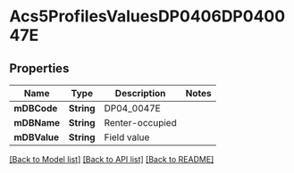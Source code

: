 # Acs5ProfilesValuesDP0406DP040047E

## Properties
Name | Type | Description | Notes
------------ | ------------- | ------------- | -------------
**mDBCode** | **String** | DP04_0047E | 
**mDBName** | **String** | Renter-occupied | 
**mDBValue** | **String** | Field value | 

[[Back to Model list]](../README.md#documentation-for-models) [[Back to API list]](../README.md#documentation-for-api-endpoints) [[Back to README]](../README.md)


